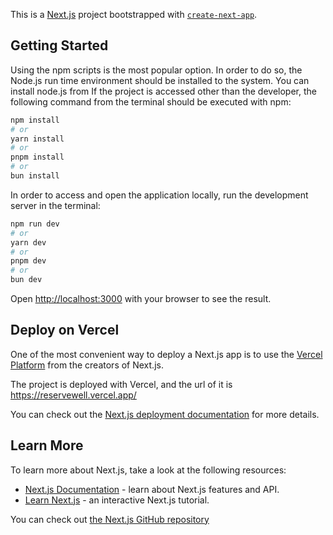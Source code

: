 This is a [Next.js](https://nextjs.org/) project bootstrapped with [`create-next-app`](https://github.com/vercel/next.js/tree/canary/packages/create-next-app).

## Getting Started

Using the npm scripts is the most popular option. In order to do so, the Node.js run time environment should be installed to the system.
You can install node.js from
If the project is accessed other than the developer, the following command from the terminal should be executed with npm:

```bash
npm install
# or
yarn install
# or
pnpm install
# or
bun install
```

In order to access and open the application locally, run the development server in the terminal:

```bash
npm run dev
# or
yarn dev
# or
pnpm dev
# or
bun dev
```

Open [http://localhost:3000](http://localhost:3000) with your browser to see the result.

## Deploy on Vercel

One of the most convenient way to deploy a Next.js app is to use the [Vercel Platform](https://vercel.com/new?utm_medium=default-template&filter=next.js&utm_source=create-next-app&utm_campaign=create-next-app-readme) from the creators of Next.js.

The project is deployed with Vercel, and the url of it is https://reservewell.vercel.app/

You can check out the [Next.js deployment documentation](https://nextjs.org/docs/deployment) for more details.

## Learn More

To learn more about Next.js, take a look at the following resources:

- [Next.js Documentation](https://nextjs.org/docs) - learn about Next.js features and API.
- [Learn Next.js](https://nextjs.org/learn) - an interactive Next.js tutorial.

You can check out [the Next.js GitHub repository](https://github.com/vercel/next.js/)
